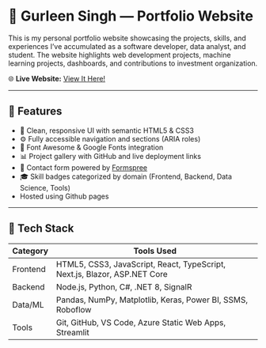# 💼 Gurleen Singh — Portfolio Website

This is my personal portfolio website showcasing the projects, skills, and experiences I’ve accumulated as a software developer, data analyst, and student. The website highlights web development projects, machine learning projects, dashboards, and contributions to investment organization.

🌐 **Live Website:** [View It Here!](https://chahalgr.github.io/Portfolio/)

---

## 🧠 Features

- 📌 Clean, responsive UI with semantic HTML5 & CSS3
- ⚙️ Fully accessible navigation and sections (ARIA roles)
- 🎨 Font Awesome & Google Fonts integration
- 📊 Project gallery with GitHub and live deployment links
- 💬 Contact form powered by [Formspree](https://formspree.io/)
- 🎓 Skill badges categorized by domain (Frontend, Backend, Data Science, Tools)
- Hosted using Github pages

---

## 🔧 Tech Stack

| Category   | Tools Used                                                                 |
|------------|-----------------------------------------------------------------------------|
| Frontend   | HTML5, CSS3, JavaScript, React, TypeScript, Next.js, Blazor, ASP.NET Core  |
| Backend    | Node.js, Python, C#, .NET 8, SignalR                                       |
| Data/ML    | Pandas, NumPy, Matplotlib, Keras, Power BI, SSMS, Roboflow                 |
| Tools      | Git, GitHub, VS Code, Azure Static Web Apps, Streamlit                    |

